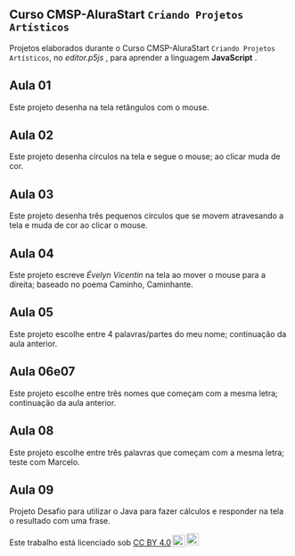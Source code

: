 ## Curso CMSP-AluraStart `Criando Projetos Artísticos`

Projetos elaborados durante o Curso CMSP-AluraStart `Criando Projetos Artísticos`, no _editor.p5js_ , para aprender a linguagem **JavaScript** .

## Aula 01

Este projeto desenha na tela retângulos com o mouse.

## Aula 02

Este projeto desenha círculos na tela e segue o mouse; ao clicar muda de cor.

## Aula 03

Este projeto desenha três pequenos círculos que se movem atravesando a tela e muda de cor ao clicar o mouse.

## Aula 04

Este projeto escreve _Évelyn Vicentin_ na tela ao mover o mouse para a direita; baseado no poema Caminho, Caminhante.

## Aula 05

Este projeto escolhe entre 4 palavras/partes do meu nome; continuação da aula anterior.

## Aula 06e07

Este projeto escolhe entre três nomes que começam com a mesma letra; continuação da aula anterior.

## Aula 08

Este projeto escolhe entre três palavras que começam com a mesma letra; teste com Marcelo.

## Aula 09

Projeto Desafio para utilizar o Java para fazer cálculos e responder na tela o resultado com uma frase.

<p xmlns:cc="http://creativecommons.org/ns#" >Este trabalho está licenciado sob <a href="https://creativecommons.org/licenses/by/4.0/?ref=chooser-v1" target="_blank" rel="license noopener noreferrer" style="display:inline-block;">CC BY 4.0<img style="height:22px!important;margin-left:3px;vertical-align:text-bottom ;" src="https://mirrors.creativecommons.org/presskit/icons/cc.svg?ref=chooser-v1" alt=""><img style="height:22px!important;margin-left:3px;vertical -align:texto inferior;" src="https://mirrors.creativecommons.org/presskit/icons/by.svg?ref=chooser-v1" alt=""></a></p>
